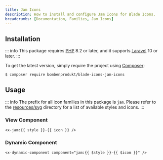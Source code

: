 ```yaml
---
title: Jam Icons
description: How to install and configure Jam Icons for Blade Icons.
breadcrumbs: [Documentation, Families, Jam Icons]
---
```


## Installation

::: info
This package requires [PHP](https://www.php.net/) 8.2 or later, and it supports [Laravel](https://laravel.com/) 10 or later.
:::

To get the latest version, simply require the project using [Composer](https://getcomposer.org/):

```bash
$ composer require bombenprodukt/blade-icons-jam-icons
```

## Usage

::: info
The prefix for all icon families in this package is `jam`. Please refer to the [resources/svg](https://github.com/faustbrian/blade-icons-jam-icons/tree/main/resources/svg) directory for a list of available styles and icons.
:::

### View Component

```blade
<x-jam:{{ style }}-{{ icon }} />
```

### Dynamic Component

```blade
<x-dynamic-component component="jam:{{ $style }}-{{ $icon }}" />
```
